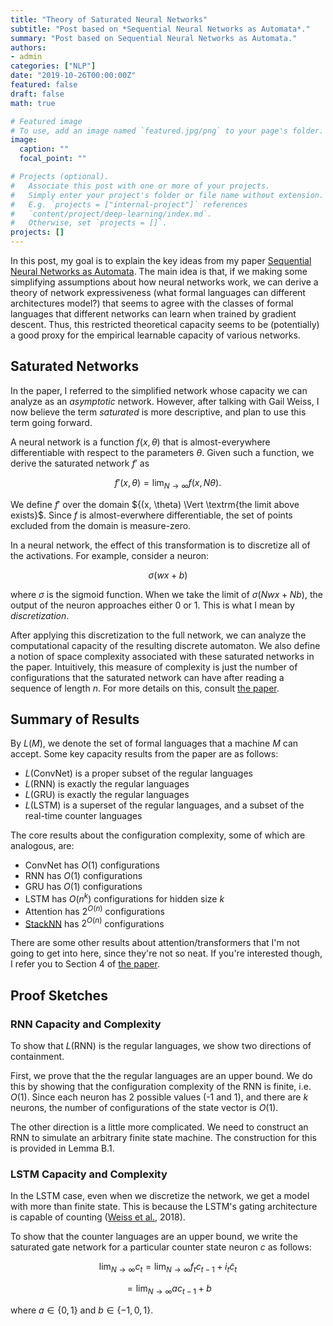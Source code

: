 ```yaml
---
title: "Theory of Saturated Neural Networks"
subtitle: "Post based on *Sequential Neural Networks as Automata*."
summary: "Post based on Sequential Neural Networks as Automata."
authors:
- admin
categories: ["NLP"]
date: "2019-10-26T00:00:00Z"
featured: false
draft: false
math: true

# Featured image
# To use, add an image named `featured.jpg/png` to your page's folder. 
image:
  caption: ""
  focal_point: ""

# Projects (optional).
#   Associate this post with one or more of your projects.
#   Simply enter your project's folder or file name without extension.
#   E.g. `projects = ["internal-project"]` references 
#   `content/project/deep-learning/index.md`.
#   Otherwise, set `projects = []`.
projects: []
---
```


In this post, my goal is to explain the key ideas from my paper [Sequential Neural Networks as Automata](https://arxiv.org/abs/1906.01615). The main idea is that, if we making some simplifying assumptions about how neural networks work, we can derive a theory of network expressiveness (what formal languages can different architectures model?) that seems to agree with the classes of formal languages that different networks can learn when trained by gradient descent. Thus, this restricted theoretical capacity seems to be (potentially) a good proxy for the empirical learnable capacity of various networks.

## Saturated Networks

In the paper, I referred to the simplified network whose capacity we can analyze as an *asymptotic* network. However, after talking with Gail Weiss, I now believe the term *saturated* is more descriptive, and plan to use this term going forward.

A neural network is a function $f(x, \theta)$ that is almost-everywhere differentiable with respect to the parameters $\theta$. Given such a function, we derive the saturated network $f'$ as

$$ f'(x, \theta) = \lim_{N \rightarrow \infty} f(x, N\theta) . $$

We define $f'$ over the domain $\{(x, \theta) \Vert \textrm{the limit above exists\}$. Since $f$ is almost-everwhere differentiable, the set of points excluded from the domain is measure-zero.

In a neural network, the effect of this transformation is to discretize all of the activations. For example, consider a neuron:

$$ \sigma(wx + b) $$

where $\sigma$ is the sigmoid function. When we take the limit of $\sigma(Nwx + Nb)$, the output of the neuron approaches either $0$ or $1$. This is what I mean by *discretization*.

After applying this discretization to the full network, we can analyze the computational capacity of the resulting discrete automaton. We also define a notion of space complexity associated with these saturated networks in the paper. Intuitively, this measure of complexity is just the number of configurations that the saturated network can have after reading a sequence of length $n$. For more details on this, consult [the paper](https://arxiv.org/abs/1906.01615).

## Summary of Results

By $L(M)$, we denote the set of formal languages that a machine $M$ can accept. Some key capacity results from the paper are as follows:

* $L(\textrm{ConvNet})$ is a proper subset of the regular languages
* $L(\textrm{RNN})$ is exactly the regular languages
* $L(\textrm{GRU})$ is exactly the regular languages
* $L(\textrm{LSTM})$ is a superset of the regular languages, and a subset of the real-time counter languages

The core results about the configuration complexity, some of which are analogous, are:
* ConvNet has $O(1)$ configurations
* RNN has $O(1)$ configurations
* GRU has $O(1)$ configurations
* LSTM has $O(n^k)$ configurations for hidden size $k$
* Attention has $2^{O(n)}$ configurations
* [StackNN](https://github.com/viking-sudo-rm/stacknn-core) has $2^{O(n)}$ configurations

There are some other results about attention/transformers that I'm not going to get into here, since they're not so neat. If you're interested though, I refer you to Section 4 of [the paper](https://arxiv.org/abs/1906.01615).

## Proof Sketches

### RNN Capacity and Complexity

To show that $L(\textrm{RNN})$ is the regular languages, we show two directions of containment. 

First, we prove that the the regular languages are an upper bound. We do this by showing that the configuration complexity of the RNN is finite, i.e. $O(1)$. Since each neuron has 2 possible values (-1 and 1), and there are $k$ neurons, the number of configurations of the state vector is $O(1)$.

The other direction is a little more complicated. We need to construct an RNN to simulate an arbitrary finite state machine. The construction for this is provided in Lemma B.1.

### LSTM Capacity and Complexity

In the LSTM case, even when we discretize the network, we get a model with more than finite state. This is because the LSTM's gating architecture is capable of counting ([Weiss et al.](https://arxiv.org/abs/1805.04908), 2018).

To show that the counter languages are an upper bound, we write the saturated gate network for a particular counter state neuron $c$ as follows:

$$ \lim_{N \rightarrow \infty}  c_t = \lim_{N \rightarrow \infty} f_t c_{t-1} + i_t {\tilde c}_t $$

$$ = \lim_{N \rightarrow \infty} a c_{t-1} + b $$

where $a \in \{0, 1\}$ and $b \in \{-1, 0, 1\}$.
